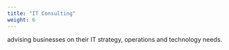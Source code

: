 ```yaml
---
title: "IT Consulting"
weight: 6
---
```

advising businesses on their IT strategy, operations and technology needs.